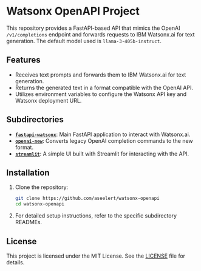 # Watsonx OpenAPI Project

This repository provides a FastAPI-based API that mimics the OpenAI `/v1/completions` endpoint and forwards requests to IBM Watsonx.ai for text generation. The default model used is `llama-3-405b-instruct`.

## Features

- Receives text prompts and forwards them to IBM Watsonx.ai for text generation.
- Returns the generated text in a format compatible with the OpenAI API.
- Utilizes environment variables to configure the Watsonx API key and Watsonx deployment URL.

## Subdirectories

- **[`fastapi-watsonx`](fastapi-watsonx/)**: Main FastAPI application to interact with Watsonx.ai.
- **[`openai-new`](openai-new/)**: Converts legacy OpenAI completion commands to the new format.
- **[`streamlit`](streamlit/)**: A simple UI built with Streamlit for interacting with the API.

## Installation

1. Clone the repository:

    ```bash
    git clone https://github.com/aseelert/watsonx-openapi
    cd watsonx-openapi
    ```

2. For detailed setup instructions, refer to the specific subdirectory READMEs.

## License

This project is licensed under the MIT License. See the [LICENSE](LICENSE) file for details.
